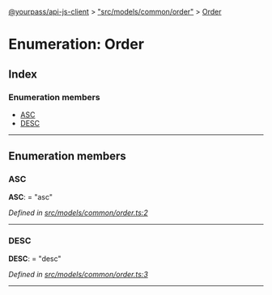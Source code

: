 [@yourpass/api-js-client](../README.md) > ["src/models/common/order"](../modules/_src_models_common_order_.md) > [Order](../enums/_src_models_common_order_.order.md)

# Enumeration: Order

## Index

### Enumeration members

* [ASC](_src_models_common_order_.order.md#asc)
* [DESC](_src_models_common_order_.order.md#desc)

---

## Enumeration members

<a id="asc"></a>

###  ASC

**ASC**:  = "asc"

*Defined in [src/models/common/order.ts:2](https://github.com/yourpass/yourpass-api-js-client/blob/56d4416/src/models/common/order.ts#L2)*

___
<a id="desc"></a>

###  DESC

**DESC**:  = "desc"

*Defined in [src/models/common/order.ts:3](https://github.com/yourpass/yourpass-api-js-client/blob/56d4416/src/models/common/order.ts#L3)*

___

